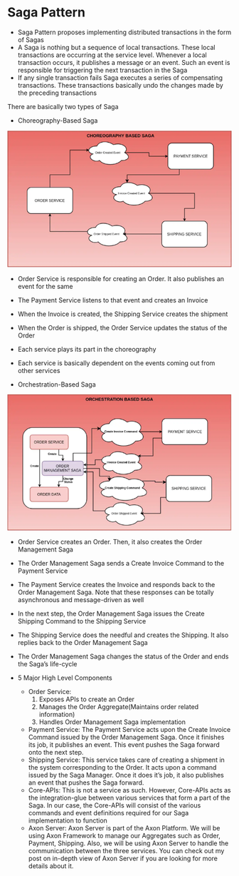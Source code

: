 # Saga Pattern

- Saga Pattern proposes implementing distributed transactions in the form of Sagas
- A Saga is nothing but a sequence of local transactions. These local transactions are occurring at the service level. Whenever a local transaction occurs, it publishes a message or an event. Such an event is responsible for triggering the next transaction in the Saga
- If any single transaction fails Saga executes a series of compensating transactions. These transactions basically undo the changes made by the preceding transactions

There are basically two types of Saga
- Choreography-Based Saga

![Diagram](resources/saga2.PNG "Diagram")

- Order Service is responsible for creating an Order. It also publishes an event for the same
- The Payment Service listens to that event and creates an Invoice
- When the Invoice is created, the Shipping Service creates the shipment
- When the Order is shipped, the Order Service updates the status of the Order
- Each service plays its part in the choreography
- Each service is basically dependent on the events coming out from other services

- Orchestration-Based Saga

![Diagram](resources/saga3.PNG "Diagram")

- Order Service creates an Order. Then, it also creates the Order Management Saga
- The Order Management Saga sends a Create Invoice Command to the Payment Service
- The Payment Service creates the Invoice and responds back to the Order Management Saga. Note that these responses can be totally asynchronous and message-driven as well
- In the next step, the Order Management Saga issues the Create Shipping Command to the Shipping Service
- The Shipping Service does the needful and creates the Shipping. It also replies back to the Order Management Saga
- The Order Management Saga changes the status of the Order and ends the Saga’s life-cycle

- 5 Major High Level Components
    - Order Service: 
        1. Exposes APIs to create an Order
        2. Manages the Order Aggregate(Maintains order related information)
        3. Handles Order Management Saga implementation
    - Payment Service: The Payment Service acts upon the Create Invoice Command issued by the Order Management Saga. Once it finishes its job, it publishes an event. This event pushes the Saga forward onto the next step.
    - Shipping Service: This service takes care of creating a shipment in the system corresponding to the Order. It acts upon a command issued by the Saga Manager. Once it does it’s job, it also publishes an event that pushes the Saga forward.
    - Core-APIs: This is not a service as such. However, Core-APIs acts as the integration-glue between various services that form a part of the Saga. In our case, the Core-APIs will consist of the various commands and event definitions required for our Saga implementation to function
    - Axon Server: Axon Server is part of the Axon Platform. We will be using Axon Framework to manage our Aggregates such as Order, Payment, Shipping. Also, we will be using Axon Server to handle the communication between the three services. You can check out my post on in-depth view of Axon Server if you are looking for more details about it.
